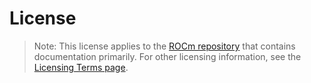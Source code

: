 # License

> Note: This license applies to the [ROCm repository](https://github.com/RadeonOpenCompute/ROCm) that contains documentation primarily. For other licensing information, see the [Licensing Terms page](./release/licensing).

```{include} ../../LICENSE
```
```{include} licensing.md
```